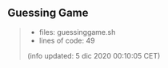 ## Guessing Game
>
> - files: guessinggame.sh
> - lines of code: 49
>
> (info updated:  5 dic 2020 00:10:05 CET)
